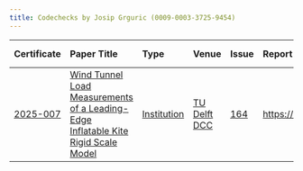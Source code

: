 ```yaml
---
title: Codechecks by Josip Grguric (0009-0003-3725-9454)
---
```



|Certificate |Paper Title                                                                       |Type        |Venue        |Issue |Report                                  |Check date |
|:-------|:---------------------------------------------|:------------------|:------------------|:---|:--------------------------|:------------------|
|[2025-007](https://codecheck.org.uk/register/certs/2025-007/)|[Wind Tunnel Load Measurements of a Leading-Edge Inflatable Kite Rigid Scale Model](https://doi.org/10.5194/wes-2025-77)|[Institution](https://codecheck.org.uk/register/venues/institutions)|[TU Delft DCC](https://codecheck.org.uk/register/venues/institutions/tu_delft_dcc)|[164](https://github.com/codecheckers/register/issues/164)|https://doi.org/10.5281/zenodo.15603144 |2025-05-26 |
